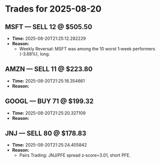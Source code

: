 # Trades for 2025-08-20

## MSFT — SELL 12 @ $505.50
- **Time:** 2025-08-20T21:25:12.282229
- **Reason:**
  - Weekly Reversal: MSFT was among the 10 worst 1‑week performers (-3.68%), long.

## AMZN — SELL 11 @ $223.80
- **Time:** 2025-08-20T21:25:16.354661
- **Reason:**

## GOOGL — BUY 71 @ $199.32
- **Time:** 2025-08-20T21:25:20.327109
- **Reason:**

## JNJ — SELL 80 @ $178.83
- **Time:** 2025-08-20T21:25:24.405842
- **Reason:**
  - Pairs Trading: JNJ/PFE spread z‑score=3.01, short PFE.

